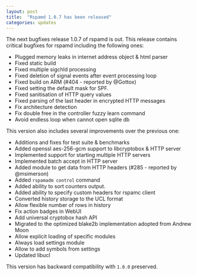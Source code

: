 ```yaml
---
layout: post
title:  "Rspamd 1.0.7 has been released"
categories: updates
---
```


The next bugfixes release 1.0.7 of rspamd is out. This release contains critical bugfixes for rspamd including the following ones:

* Plugged memory leaks in internet address object & html parser
* Fixed static build
* Fixed multiple sigchld processing
* Fixed deletion of signal events after event processing loop
* Fixed build on ARM (#404 - reported by @Gottox)
* Fixed setting the default mask for SPF.
* Fixed sanitisation of HTTP query values
* Fixed parsing of the last header in encrypted HTTP messages
* Fix architecture detection
* Fix double free in the controller fuzzy learn command
* Avoid endless loop when cannot open sqlite db

This version also includes several improvements over the previous one:

* Additions and fixes for test suite & benchmarks
* Added openssl aes-256-gcm support to libcryptobox & HTTP server
* Implemented support for starting multiple HTTP servers
* Implemented batch accept in HTTP server
* Added module to get data from HTTP headers (#285 - reported by @msimerson)
* Added `rspamadm control` command
* Added ability to sort counters output.
* Added ability to specify custom headers for rspamc client
* Converted history storage to the UCL format
* Allow flexible number of rows in history
* Fix action badges in WebUI
* Add universal cryptobox hash API
* Migrated to the optimized blake2b implementation adopted from Andrew Moon
* Allow explicit loading of specific modules
* Always load settings module
* Allow to add symbols from settings
* Updated libucl

This version has backward compatibility with `1.0.0` preserved.
